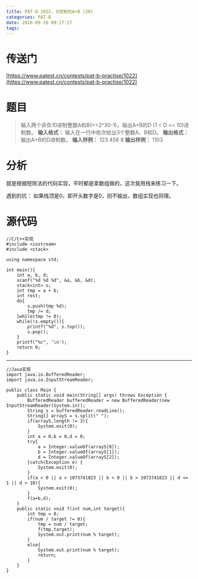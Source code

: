 ```yaml
---
title: PAT-B 1022. D进制的A+B (20)
categories: PAT-B
date: 2016-09-26 09:17:17
tags:
---
```

# 传送门
[https://www.patest.cn/contests/pat-b-practise/1022](https://www.patest.cn/contests/pat-b-practise/1022)
<!--more-->
# 题目
> 输入两个非负10进制整数A和B(<=2^30-1)，输出A+B的D (1 < D <= 10)进制数。
**输入格式：**
输入在一行中依次给出3个整数A、B和D。
**输出格式：**
输出A+B的D进制数。
**输入样例：**
123 456 8
**输出样例：**
1103

# 分析
就是根据短除法的代码实现，平时都是拿数组做的，这次我用栈来练习一下。

遇到的坑：
如果栈顶是0，即开头数字是0，则不输出，数组实现也同理。

# 源代码

    //C/C++实现
    #include <iostream>
    #include <stack>

    using namespace std;

    int main(){
    	int a, b, d;
    	scanf("%d %d %d", &a, &b, &d);
    	stack<int> s;
    	int tmp = a + b;
    	int rest;
    	do{
    		s.push(tmp %d);
    		tmp /= d;
    	}while(tmp != 0);
    	while(!s.empty()){
    		printf("%d", s.top());
    		s.pop();
    	}
    	printf("%c", '\n');
    	return 0;
    }

***

    //Java实现
    import java.io.BufferedReader;
    import java.io.InputStreamReader;

    public class Main {
        public static void main(String[] args) throws Exception {
            BufferedReader bufferedReader = new BufferedReader(new InputStreamReader(System.in));
            String s = bufferedReader.readLine();
            String[] arrayS = s.split(" ");
            if(arrayS.length != 3){
                System.exit(0);
            }
            int a = 0,b = 0,d = 0;
            try{
                a = Integer.valueOf(arrayS[0]);
                b = Integer.valueOf(arrayS[1]);
                d = Integer.valueOf(arrayS[2]);
            }catch(Exception e) {
                System.exit(0);
            }
            if(a < 0 || a > 1073741823 || b < 0 || b > 1073741823 || d <= 1 || d > 10){
                System.exit(0);
            }
            f(a+b,d);
        }
        public static void f(int num,int target){
            int tmp = 0;
            if(num / target != 0){
                tmp = num / target;
                f(tmp,target);
                System.out.print(num % target);
            }
            else{
                System.out.print(num % target);
                return;
            }
        }
    }